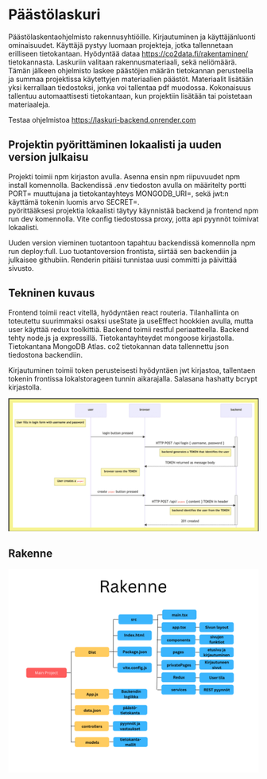 # Päästölaskuri

Päästölaskentaohjelmisto rakennusyhtiöille. 
Kirjautuminen ja käyttäjänluonti ominaisuudet. Käyttäjä pystyy luomaan projekteja, jotka tallennetaan erilliseen tietokantaan. 
Hyödyntää dataa https://co2data.fi/rakentaminen/ tietokannasta. Laskuriin valitaan rakennusmateriaali, sekä neliömäärä. Tämän jälkeen ohjelmisto laskee päästöjen määrän tietokannan perusteella ja summaa projektissa käytettyjen materiaalien päästöt.
Materiaalit lisätään yksi kerrallaan tiedostoksi, jonka voi tallentaa pdf muodossa. Kokonaisuus tallentuu automaattisesti tietokantaan, kun projektiin lisätään tai poistetaan materiaaleja. 

Testaa ohjelmistoa https://laskuri-backend.onrender.com

## Projektin pyörittäminen lokaalisti ja uuden version julkaisu

Projekti toimii npm kirjaston avulla. 
Asenna ensin npm riipuvuudet npm install komennolla.
Backendissä .env tiedoston avulla on määritelty portti PORT= muuttujana ja tietokantayhteys MONGODB_URI=, sekä jwt:n käyttämä tokenin luomis arvo SECRET=.  
pyörittääksesi projektia lokaalisti täytyy käynnistää backend ja frontend npm run dev komennolla. 
Vite config tiedostossa proxy, jotta api pyynnöt toimivat lokaalisti. 

Uuden version vieminen tuotantoon tapahtuu backendissä komennolla npm run deploy:full. Luo tuotantoversion frontista, siirtää sen backendiin ja julkaisee githubiin. Renderin pitäisi tunnistaa uusi committi ja päivittää sivusto. 

## Tekninen kuvaus

Frontend toimii react vitellä, hyödyntäen react routeria. Tilanhallinta on toteutettu suurimmaksi osaksi useState ja useEffect hookkien avulla, mutta user käyttää redux toolkittiä. Backend toimii restful periaatteella. Backend tehty node.js ja expressillä. Tietokantayhteydet mongoose kirjastolla. Tietokantana MongoDB Atlas. co2 tietokannan data tallennettu json tiedostona backendiin. 

Kirjautuminen toimii token perusteisesti hyödyntäen jwt kirjastoa, tallentaen tokenin frontissa lokalstorageen tunnin aikarajalla. Salasana hashatty bcrypt kirjastolla. 

<img alt='image' src='./tokenKirjautuminen.png'/>

## Rakenne

<img alt='image' src='./rakenne.png'/>







